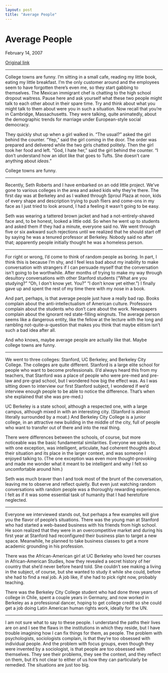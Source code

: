 ```yaml
---
layout: post
title: "Average People"
---
```

Average People
==============

February 14, 2007

[Original link](http://www.aaronsw.com/weblog/avgpeople)

* * * * *

College towns are funny. I’m sitting in a small cafe, reading my little
book, eating my little breakfast. I’m the only customer around and the
employees seem to have forgotten there’s even me, so they start gabbing
to themselves. The Mexican immigrant chef is chatting to the high school
dropout waitress. Pause here and ask yourself what these two people
might talk to each other about in their spare time. Try and think about
what you might talk to them about were you in such a situation. Now
recall that you’re in Cambridge, Massachusetts. They were talking, quite
animatedly, about the demographic trends for marriage under
European-style social democracy.

They quickly shut up when a girl walked in. “The usual?” asked the girl
behind the counter. “Yep,” said the girl coming in the door. The order
was prepared and delivered while the two girls chatted politely. Then
the girl took her food and left. “God, I hate her,” said the girl behind
the counter. “I don’t understand how an idiot like that goes to Tufts.
She doesn’t care anything about *ideas*.”

College towns are funny.

* * * * *

Recently, Seth Roberts and I have embarked on an odd little project.
We’ve gone to various colleges in the area and asked kids why they’re
there. The first day was at Berkeley and as I walked through Sproul
Plaza at noon, kids of every shape and description trying to push fliers
and come-ons in my face as I just tried to look around, I had a feeling
it wasn’t going to be easy.

Seth was wearing a tattered brown jacket and had a not-entirely-shaved
face and, to be honest, looked a little odd. So when he went up to
students and asked them if they had a minute, everyone said no. We went
through five or six awkward such rejections until we realized that he
should start off by saying he was a tenured professor at Berkeley.
Nobody said no after that; apparently people initially thought he was a
homeless person.

* * * * *

For right or wrong, I’d come to think of random people as boring. In
part, I think this is because I’m shy, and I feel less bad about my
inability to make conversation with strangers if I can persuade myself
that the conversation isn’t going to be worthwhile. After months of
trying to make my way through desultory conversations with other
Stanford students (“What are you studying?” “Oh, I don’t know yet. You?”
“I don’t know yet either.”) I finally gave up and spent the rest of my
time there with my nose in a book.

And part, perhaps, is that average people just have a really bad rap.
Books complain about the anti-intellectualism of American culture.
Professors complain about the students who don’t care about the work.
Newspapers complain about the ignorant red state-filling wingnuts. The
average person seems like a dangerous entity, like the fellow at the
lecture with the long and rambling not-quite-a-question that makes you
think that maybe elitism isn’t such a bad idea after all.

And who knows, maybe average people are actually like that. Maybe
college towns are funny.

* * * * *

We went to three colleges: Stanford, UC Berkeley, and Berkeley City
College. The colleges are quite different. Stanford is a large elite
school for people who want to become professionals. (I’d always heard
this from my teachers, that Stanford was a place of people who were
pre-med and pre-law and pre-grad school, but I wondered how big the
effect was. As I was sitting down to interview our first Stanford
subject, I wondered if we’d interview enough people to be able to notice
the difference. That’s when she explained that she was pre-med.)

UC Berkeley is a state school, although a respected one, with a large
campus, although mixed in with an interesting city. (Stanford is almost
literally surrounded by a moat.) And Berkeley City College is a junior
college, in an attractive new building in the middle of the city, full
of people who want to transfer out of there and into the real thing.

There were differences between the schools, of course, but more
noticeable was the basic fundamental similarities. Everyone we spoke to,
with one exception, was intelligent, articulate, had coherent thoughts
about their situation and its place in the larger context, and was
someone I enjoyed talking to. (The one exception was even more
thought-provoking and made me wonder what it meant to be intelligent and
why I felt so uncomfortable around him.)

Seth was much braver than I and took most of the brunt of the
conversation, leaving me to observe and reflect quietly. But even just
watching random conversations with random people was a thoroughly
rewarding experience. I felt as if it was some essential task of
humanity that I had heretofore neglected.

* * * * *

Everyone we interviewed stands out, but perhaps a few examples will give
you the flavor of people’s situations. There was the young man at
Stanford who had started a web-based business with his friends from high
school. He soon realized that they were in an overcompetitive market and
during his first year at Stanford had reconfigured their business plan
to target a new space. Meanwhile, he planned to take business classes to
get a more academic grounding in his profession.

There was the African-American girl at UC Berkeley who loved her courses
in African-American Studies, how they revealed a secret history of her
country that she’d never before heard told. She couldn’t see making a
living in the subject, of course, but she wanted to study it while she
could, before she had to find a real job. A job like, if she had to pick
right now, probably teaching.

There was the Berkeley City College student who had done three years of
college in Chile, spent a couple years in Germany, and now worked in
Berkeley as a professional dancer, hoping to get college credit so she
could get a job doing Latin American human rights work, ideally for the
UN.

* * * * *

I am not sure what to say to these people. I understand the paths their
lives are on and I see the flaws in the institutions in which they
reside, but I have trouble imagining how I can fix things for them, as
people. The problem with psychologists, sociologists complain, is that
they’re too obsessed with individual people. And the problem with focus
groups, even though they were invented by a sociologist, is that people
are too obsessed with themselves. They see their problems, they see the
context, and they reflect on them, but it’s not clear to either of us
how they can particularly be remedied. The situations are just too big.

